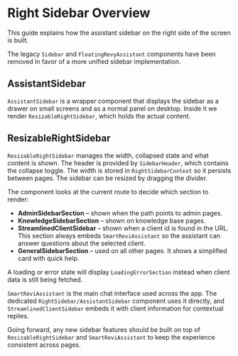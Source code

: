 # Right Sidebar Overview

This guide explains how the assistant sidebar on the right side of the screen is built.

The legacy `Sidebar` and `FloatingRevyAssistant` components have been removed
in favor of a more unified sidebar implementation.

## AssistantSidebar

`AssistantSidebar` is a wrapper component that displays the sidebar as a drawer on small screens and as a normal panel on desktop. Inside it we render `ResizableRightSidebar`, which holds the actual content.

## ResizableRightSidebar

`ResizableRightSidebar` manages the width, collapsed state and what content is shown. The header is provided by `SidebarHeader`, which contains the collapse toggle. The width is stored in `RightSidebarContext` so it persists between pages. The sidebar can be resized by dragging the divider.

The component looks at the current route to decide which section to render:

- **AdminSidebarSection** – shown when the path points to admin pages.
- **KnowledgeSidebarSection** – shown on knowledge base pages.
- **StreamlinedClientSidebar** – shown when a client id is found in the URL. This section always embeds `SmartReviAssistant` so the assistant can answer questions about the selected client.
- **GeneralSidebarSection** – used on all other pages. It shows a simplified card with quick help.

A loading or error state will display `LoadingErrorSection` instead when client data is still being fetched.

`SmartReviAssistant` is the main chat interface used across the app. The dedicated `RightSidebar/AssistantSidebar` component uses it directly, and `StreamlinedClientSidebar` embeds it with client information for contextual replies.

Going forward, any new sidebar features should be built on top of `ResizableRightSidebar` and `SmartReviAssistant` to keep the experience consistent across pages.


